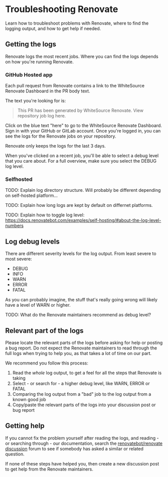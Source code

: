# Troubleshooting Renovate

Learn how to troubleshoot problems with Renovate, where to find the logging output, and how to get help if needed.

## Getting the logs

Renovate logs the most recent jobs.
Where you can find the logs depends on how you're running Renovate.

### GitHub Hosted app

Each pull request from Renovate contains a link to the WhiteSource Renovate Dashboard in the PR body text.

The text you're looking for is:

> This PR has been generated by WhiteSource Renovate. View repository job log here.

Click on the blue text "here" to go to the WhiteSource Renovate Dashboard.
Sign in with your GitHub or GitLab account.
Once you're logged in, you can see the logs for the Renovate jobs on your repository.

Renovate only keeps the logs for the last 3 days.

When you've clicked on a recent job, you'll be able to select a debug level that you care about.
For a full overview, make sure you select the DEBUG log level.

### Selfhosted

TODO: Explain log directory structure. Will probably be different depending on self-hosted platform...

TODO: Explain how long logs are kept by default on differnet platforms.

TODO: Explain how to toggle log level: <https://docs.renovatebot.com/examples/self-hosting/#about-the-log-level-numbers>

## Log debug levels

There are different severity levels for the log output.
From least severe to most severe:

- DEBUG
- INFO
- WARN
- ERROR
- FATAL

As you can probably imagine, the stuff that's really going wrong will likely have a level of WARN or higher.

TODO: What do the Renovate maintainers recommend as debug level?

## Relevant part of the logs

Please locate the relevant parts of the logs before asking for help or posting a bug report.
Do not expect the Renovate maintainers to read through the full logs when trying to help you, as that takes a lot of time on our part.

We recommend you follow this process:

1. Read the _whole_ log output, to get a feel for all the steps that Renovate is taking
1. Select - or search for - a higher debug level, like WARN, ERROR or FATAL
1. Comparing the log output from a "bad" job to the log output from a known good job
1. Copy/paste the relevant parts of the logs into your discussion post or bug report

## Getting help

If you cannot fix the problem yourself after reading the logs, and reading - or searching through - our documentation, search the [renovatebot/renovate discussion](https://github.com/renovatebot/renovate/discussions) forum to see if somebody has asked a similar or related question.

If none of these steps have helped you, then create a new discussion post to get help from the Renovate maintainers.
